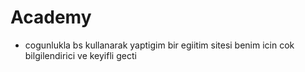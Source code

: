 # Academy 
- cogunlukla bs kullanarak yaptigim bir egiitim  sitesi benim icin cok bilgilendirici ve keyifli gecti 